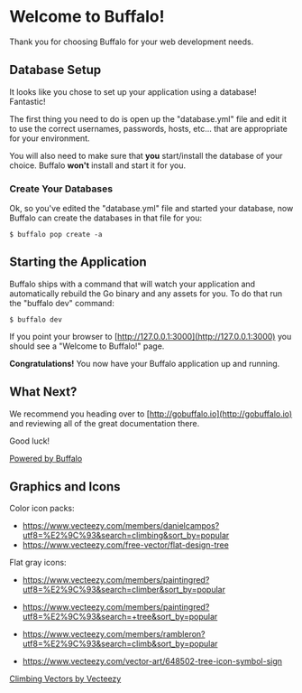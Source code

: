 # Welcome to Buffalo!

Thank you for choosing Buffalo for your web development needs.

## Database Setup

It looks like you chose to set up your application using a database! Fantastic!

The first thing you need to do is open up the "database.yml" file and edit it to use the correct usernames, passwords, hosts, etc... that are appropriate for your environment.

You will also need to make sure that **you** start/install the database of your choice. Buffalo **won't** install and start it for you.

### Create Your Databases

Ok, so you've edited the "database.yml" file and started your database, now Buffalo can create the databases in that file for you:

	$ buffalo pop create -a

## Starting the Application

Buffalo ships with a command that will watch your application and automatically rebuild the Go binary and any assets for you. To do that run the "buffalo dev" command:

	$ buffalo dev

If you point your browser to [http://127.0.0.1:3000](http://127.0.0.1:3000) you should see a "Welcome to Buffalo!" page.

**Congratulations!** You now have your Buffalo application up and running.

## What Next?

We recommend you heading over to [http://gobuffalo.io](http://gobuffalo.io) and reviewing all of the great documentation there.

Good luck!

[Powered by Buffalo](http://gobuffalo.io)

## Graphics and Icons 

Color icon packs:

- https://www.vecteezy.com/members/danielcampos?utf8=%E2%9C%93&search=climbing&sort_by=popular
- https://www.vecteezy.com/free-vector/flat-design-tree

Flat gray icons:

- https://www.vecteezy.com/members/paintingred?utf8=%E2%9C%93&search=climber&sort_by=popular
- https://www.vecteezy.com/members/paintingred?utf8=%E2%9C%93&search=+tree&sort_by=popular


- https://www.vecteezy.com/members/rambleron?utf8=%E2%9C%93&search=climb&sort_by=popular
- https://www.vecteezy.com/vector-art/648502-tree-icon-symbol-sign

<a href="https://www.vecteezy.com/free-vector/climbing">Climbing Vectors by Vecteezy</a>
